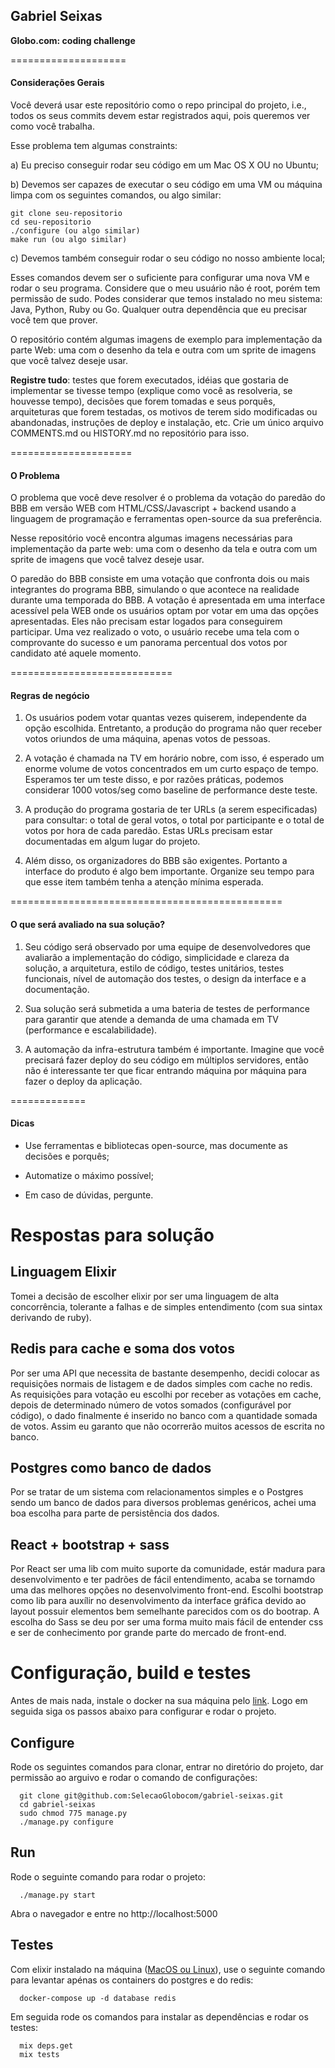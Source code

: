 ## Gabriel Seixas

**Globo.com: coding challenge**

====================

#### Considerações Gerais

Você deverá usar este repositório como o repo principal do projeto, i.e.,
todos os seus commits devem estar registrados aqui, pois queremos ver como
você trabalha.

Esse problema tem algumas constraints:

a) Eu preciso conseguir rodar seu código em um Mac OS X OU no Ubuntu;

b) Devemos ser capazes de executar o seu código em uma VM ou máquina limpa com
os seguintes comandos, ou algo similar:

    git clone seu-repositorio
    cd seu-repositorio
    ./configure (ou algo similar)
    make run (ou algo similar)

c) Devemos também conseguir rodar o seu código no nosso ambiente local;

Esses comandos devem ser o suficiente para configurar uma nova VM e rodar o
seu programa. Considere que o meu usuário não é root, porém tem permissão de
sudo. Podes considerar que temos instalado no meu sistema: Java, Python, Ruby
ou Go. Qualquer outra dependência que eu precisar você tem que prover.

O repositório contém algumas imagens de exemplo para implementação da parte
Web: uma com o desenho da tela e outra com um sprite de imagens que você
talvez deseje usar.

**Registre tudo**: testes que forem executados, idéias que gostaria de
implementar se tivesse tempo (explique como você as resolveria, se houvesse
tempo), decisões que forem tomadas e seus porquês, arquiteturas que forem
testadas, os motivos de terem sido modificadas ou abandonadas, instruções de
deploy e instalação, etc. Crie um único arquivo COMMENTS.md ou HISTORY.md no
repositório para isso.

=====================

#### O Problema

O problema que você deve resolver é o problema da votação do paredão do BBB em
versão WEB com HTML/CSS/Javascript + backend usando a linguagem de programação
e ferramentas open-source da sua preferência.

Nesse repositório você encontra algumas imagens necessárias para implementação
da parte web: uma com o desenho da tela e outra com um sprite de imagens que
você talvez deseje usar.

O paredão do BBB consiste em uma votação que confronta dois ou mais
integrantes do programa BBB, simulando o que acontece na realidade durante uma
temporada do BBB. A votação é apresentada em uma interface acessível pela WEB
onde os usuários optam por votar em uma das opções apresentadas. Eles não
precisam estar logados para conseguirem participar. Uma vez realizado o voto,
o usuário recebe uma tela com o comprovante do sucesso e um panorama percentual
dos votos por candidato até aquele momento.

============================

#### Regras de negócio

1. Os usuários podem votar quantas vezes quiserem, independente da opção
   escolhida. Entretanto, a produção do programa não quer receber votos
   oriundos de uma máquina, apenas votos de pessoas.

2. A votação é chamada na TV em horário nobre, com isso, é esperado um enorme
   volume de votos concentrados em um curto espaço de tempo. Esperamos ter um
   teste disso, e por razões práticas, podemos considerar 1000 votos/seg como
   baseline de performance deste teste.

3. A produção do programa gostaria de ter URLs (a serem especificadas) para
   consultar: o total de geral votos, o total por participante e o total de
   votos por hora de cada paredão. Estas URLs precisam estar documentadas em
   algum lugar do projeto.

4. Além disso, os organizadores do BBB são exigentes. Portanto a interface do
   produto é algo bem importante. Organize seu tempo para que esse item também
   tenha a atenção mínima esperada.

===============================================

#### O que será avaliado na sua solução?

1. Seu código será observado por uma equipe de desenvolvedores que avaliarão a
   implementação do código, simplicidade e clareza da solução, a arquitetura,
   estilo de código, testes unitários, testes funcionais, nível de automação
   dos testes, o design da interface e a documentação.

2. Sua solução será submetida a uma bateria de testes de performance para
   garantir que atende a demanda de uma chamada em TV (performance e
   escalabilidade).

3. A automação da infra-estrutura também é importante. Imagine que você
   precisará fazer deploy do seu código em múltiplos servidores, então não é
   interessante ter que ficar entrando máquina por máquina para fazer o deploy
   da aplicação.

=============

#### Dicas

- Use ferramentas e bibliotecas open-source, mas documente as decisões e
  porquês;

- Automatize o máximo possível;

- Em caso de dúvidas, pergunte.

# Respostas para solução

## Linguagem Elixir

Tomei a decisão de escolher elixir por ser uma linguagem de alta concorrência, tolerante a falhas
e de simples entendimento (com sua sintax derivando de ruby).

## Redis para cache e soma dos votos

Por ser uma API que necessita de bastante desempenho, decidi colocar as requisições normais de listagem
e de dados simples com cache no redis. As requisições para votação eu escolhi por receber as votações
em cache, depois de determinado número de votos somados (configurável por código), o dado finalmente
é inserido no banco com a quantidade somada de votos. Assim eu garanto que não ocorrerão muitos acessos
de escrita no banco.

## Postgres como banco de dados

Por se tratar de um sistema com relacionamentos simples e o Postgres sendo um banco de dados para diversos
problemas genéricos, achei uma boa escolha para parte de persistência dos dados.

## React + bootstrap + sass

Por React ser uma lib com muito suporte da comunidade, estár madura para desenvolvimento e ter padrões de fácil
entendimento, acaba se tornamdo uma das melhores opções no desenvolvimento front-end.
Escolhi bootstrap como lib para auxílir no desenvolvimento da interface gráfica devido ao layout possuir elementos
bem semelhante parecidos com os do bootrap.
A escolha do Sass se deu por ser uma forma muito mais fácil de entender css e ser de conhecimento por grande parte do
mercado de front-end.

# Configuração, build e testes

Antes de mais nada, instale o docker na sua máquina pelo [link](https://docs.docker.com/install/). Logo em seguida siga os passos abaixo para configurar e rodar o projeto.

## Configure

Rode os seguintes comandos para clonar, entrar no diretório do projeto, dar permissão ao arguivo e rodar o comando de configurações:

```
  git clone git@github.com:SelecaoGlobocom/gabriel-seixas.git
  cd gabriel-seixas
  sudo chmod 775 manage.py
  ./manage.py configure
```

## Run

Rode o seguinte comando para rodar o projeto:

```
  ./manage.py start
```

Abra o navegador e entre no http://localhost:5000

## Testes

Com elixir instalado na máquina ([MacOS ou Linux](https://elixir-lang.org/install.html)), use o seguinte comando
para levantar apénas os containers do postgres e do redis:

```
  docker-compose up -d database redis
```

Em seguida rode os comandos para instalar as dependências e rodar os testes:

```
  mix deps.get
  mix tests
```
